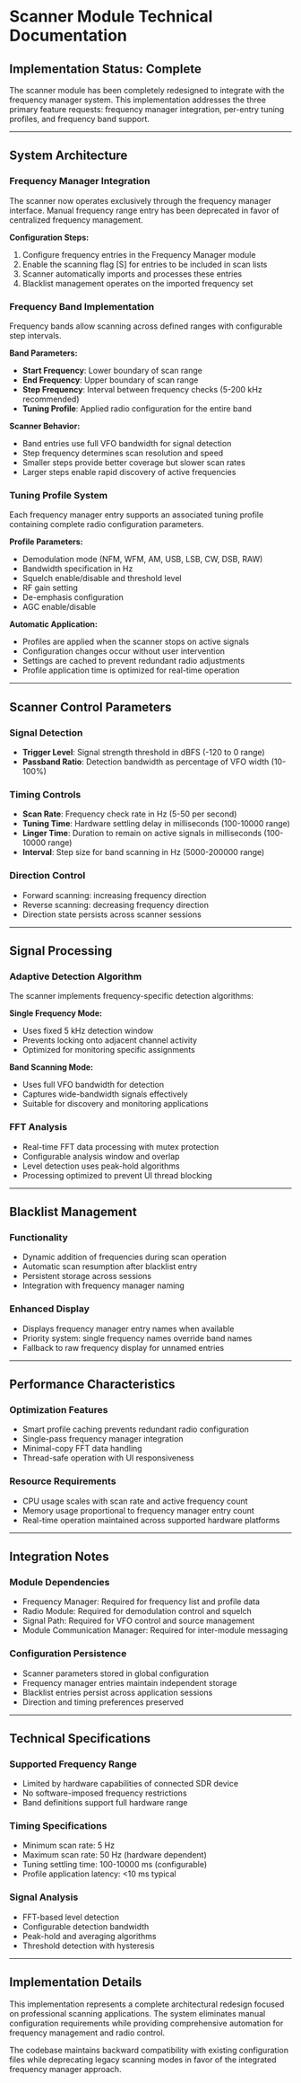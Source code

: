 # Scanner Module Technical Documentation

## Implementation Status: Complete

The scanner module has been completely redesigned to integrate with the frequency manager system. This implementation addresses the three primary feature requests: frequency manager integration, per-entry tuning profiles, and frequency band support.

---

## System Architecture

### Frequency Manager Integration
The scanner now operates exclusively through the frequency manager interface. Manual frequency range entry has been deprecated in favor of centralized frequency management.

**Configuration Steps:**
1. Configure frequency entries in the Frequency Manager module
2. Enable the scanning flag [S] for entries to be included in scan lists
3. Scanner automatically imports and processes these entries
4. Blacklist management operates on the imported frequency set

### Frequency Band Implementation
Frequency bands allow scanning across defined ranges with configurable step intervals.

**Band Parameters:**
- **Start Frequency**: Lower boundary of scan range
- **End Frequency**: Upper boundary of scan range  
- **Step Frequency**: Interval between frequency checks (5-200 kHz recommended)
- **Tuning Profile**: Applied radio configuration for the entire band

**Scanner Behavior:**
- Band entries use full VFO bandwidth for signal detection
- Step frequency determines scan resolution and speed
- Smaller steps provide better coverage but slower scan rates
- Larger steps enable rapid discovery of active frequencies

### Tuning Profile System
Each frequency manager entry supports an associated tuning profile containing complete radio configuration parameters.

**Profile Parameters:**
- Demodulation mode (NFM, WFM, AM, USB, LSB, CW, DSB, RAW)
- Bandwidth specification in Hz
- Squelch enable/disable and threshold level
- RF gain setting
- De-emphasis configuration
- AGC enable/disable

**Automatic Application:**
- Profiles are applied when the scanner stops on active signals
- Configuration changes occur without user intervention
- Settings are cached to prevent redundant radio adjustments
- Profile application time is optimized for real-time operation

---

## Scanner Control Parameters

### Signal Detection
- **Trigger Level**: Signal strength threshold in dBFS (-120 to 0 range)
- **Passband Ratio**: Detection bandwidth as percentage of VFO width (10-100%)

### Timing Controls  
- **Scan Rate**: Frequency check rate in Hz (5-50 per second)
- **Tuning Time**: Hardware settling delay in milliseconds (100-10000 range)
- **Linger Time**: Duration to remain on active signals in milliseconds (100-10000 range)
- **Interval**: Step size for band scanning in Hz (5000-200000 range)

### Direction Control
- Forward scanning: increasing frequency direction
- Reverse scanning: decreasing frequency direction
- Direction state persists across scanner sessions

---

## Signal Processing

### Adaptive Detection Algorithm
The scanner implements frequency-specific detection algorithms:

**Single Frequency Mode:**
- Uses fixed 5 kHz detection window
- Prevents locking onto adjacent channel activity
- Optimized for monitoring specific assignments

**Band Scanning Mode:**
- Uses full VFO bandwidth for detection
- Captures wide-bandwidth signals effectively
- Suitable for discovery and monitoring applications

### FFT Analysis
- Real-time FFT data processing with mutex protection
- Configurable analysis window and overlap
- Level detection uses peak-hold algorithms
- Processing optimized to prevent UI thread blocking

---

## Blacklist Management

### Functionality
- Dynamic addition of frequencies during scan operation
- Automatic scan resumption after blacklist entry
- Persistent storage across sessions
- Integration with frequency manager naming

### Enhanced Display
- Displays frequency manager entry names when available
- Priority system: single frequency names override band names  
- Fallback to raw frequency display for unnamed entries

---

## Performance Characteristics

### Optimization Features
- Smart profile caching prevents redundant radio configuration
- Single-pass frequency manager integration
- Minimal-copy FFT data handling
- Thread-safe operation with UI responsiveness

### Resource Requirements
- CPU usage scales with scan rate and active frequency count
- Memory usage proportional to frequency manager entry count
- Real-time operation maintained across supported hardware platforms

---

## Integration Notes

### Module Dependencies
- Frequency Manager: Required for frequency list and profile data
- Radio Module: Required for demodulation control and squelch
- Signal Path: Required for VFO control and source management
- Module Communication Manager: Required for inter-module messaging

### Configuration Persistence
- Scanner parameters stored in global configuration
- Frequency manager entries maintain independent storage
- Blacklist entries persist across application sessions
- Direction and timing preferences preserved

---

## Technical Specifications

### Supported Frequency Range
- Limited by hardware capabilities of connected SDR device
- No software-imposed frequency restrictions
- Band definitions support full hardware range

### Timing Specifications
- Minimum scan rate: 5 Hz
- Maximum scan rate: 50 Hz (hardware dependent)
- Tuning settling time: 100-10000 ms (configurable)
- Profile application latency: <10 ms typical

### Signal Analysis
- FFT-based level detection
- Configurable detection bandwidth
- Peak-hold and averaging algorithms
- Threshold detection with hysteresis

---

## Implementation Details

This implementation represents a complete architectural redesign focused on professional scanning applications. The system eliminates manual configuration requirements while providing comprehensive automation for frequency management and radio control.

The codebase maintains backward compatibility with existing configuration files while deprecating legacy scanning modes in favor of the integrated frequency manager approach.
